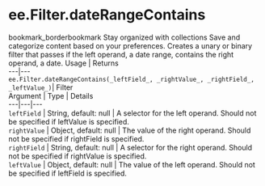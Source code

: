  
#  ee.Filter.dateRangeContains
bookmark_borderbookmark Stay organized with collections  Save and categorize content based on your preferences.
Creates a unary or binary filter that passes if the left operand, a date range, contains the right operand, a date.
Usage | Returns  
---|---  
`ee.Filter.dateRangeContains(_leftField_, _rightValue_, _rightField_, _leftValue_)`|  Filter  
Argument | Type | Details  
---|---|---  
`leftField` | String, default: null | A selector for the left operand. Should not be specified if leftValue is specified.  
`rightValue` | Object, default: null | The value of the right operand. Should not be specified if rightField is specified.  
`rightField` | String, default: null | A selector for the right operand. Should not be specified if rightValue is specified.  
`leftValue` | Object, default: null | The value of the left operand. Should not be specified if leftField is specified.  
